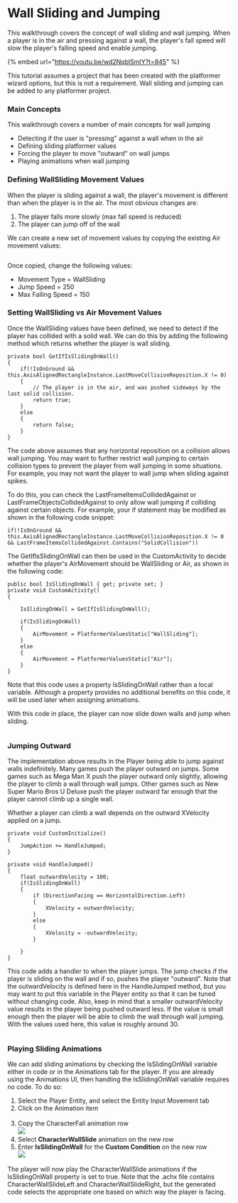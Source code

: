# Wall Sliding and Jumping

This walkthrough covers the concept of wall sliding and wall jumping. When a player is in the air and pressing against a wall, the player's fall speed will slow the player's falling speed and enable jumping.

{% embed url="https://youtu.be/wd2NqblSmIY?t=845" %}

This tutorial assumes a project that has been created with the platformer wizard options, but this is not a requirement. Wall sliding and jumping can be added to any platformer project.

### Main Concepts

This walkthrough covers a number of main concepts for wall jumping

* Detecting if the user is "pressing" against a wall when in the air
* Defining sliding platformer values
* Forcing the player to move "outward" on wall jumps
* Playing animations when wall jumping

### Defining WallSliding Movement Values

When the player is sliding against a wall, the player's movement is different than when the player is in the air. The most obvious changes are:

1. The player falls more slowly (max fall speed is reduced)
2. The player can jump off of the wall

We can create a new set of movement values by copying the existing Air movement values:

<figure><img src="http://flatredball.com/wp-content/uploads/2023/10/img_6521c28cc726f.png" alt=""><figcaption></figcaption></figure>

Once copied, change the following values:

* Movement Type = WallSliding
* Jump Speed = 250
* Max Falling Speed = 150

### Setting WallSliding vs Air Movement Values

Once the WallSliding values have been defined, we need to detect if the player has collided with a solid wall. We can do this by adding the following method which returns whether the player is wall sliding.

```
private bool GetIfIsSlidingOnWall()
{
    if(!IsOnGround && this.AxisAlignedRectangleInstance.LastMoveCollisionReposition.X != 0)
    {
        // The player is in the air, and was pushed sideways by the last solid collision. 
        return true;
    }
    else
    {
        return false;
    }
}
```

The code above assumes that any horizontal reposition on a collision allows wall jumping. You may want to further restrict wall jumping to certain collision types to prevent the player from wall jumping in some situations. For example, you may not want the player to wall jump when sliding against spikes.

To do this, you can check the LastFrameItemsCollidedAgainst or LastFrameObjectsCollidedAgainst to only allow wall jumping if colliding against certain objects. For example, your if statement may be modified as shown in the following code snippet:

```
if(!IsOnGround && this.AxisAlignedRectangleInstance.LastMoveCollisionReposition.X != 0 && LastFrameItemsCollidedAgainst.Contains("SolidCollision"))
```

The GetIfIsSlidingOnWall can then be used in the CustomActivity to decide whether the player's AirMovement should be WallSliding or Air, as shown in the following code:

```
public bool IsSlidingOnWall { get; private set; }
private void CustomActivity()
{

    IsSlidingOnWall = GetIfIsSlidingOnWall();

    if(IsSlidingOnWall)
    {
        AirMovement = PlatformerValuesStatic["WallSliding"];
    }
    else
    {
        AirMovement = PlatformerValuesStatic["Air"];
    }
}
```

Note that this code uses a property IsSlidingOnWall rather than a local variable. Although a property provides no additional benefits on this code, it will be used later when assigning animations.

With this code in place, the player can now slide down walls and jump when sliding.

<figure><img src="../../.gitbook/assets/07_15 16 17.gif" alt=""><figcaption></figcaption></figure>

### Jumping Outward

The implementation above results in the Player being able to jump against walls indefinitely. Many games push the player outward on jumps. Some games such as Mega Man X push the player outward only slightly, allowing the player to climb a wall through wall jumps. Other games such as New Super Mario Bros U Deluxe push the player outward far enough that the player cannot climb up a single wall.

Whether a player can climb a wall depends on the outward XVelocity applied on a jump.

```
private void CustomInitialize()
{
    JumpAction += HandleJumped;
}

private void HandleJumped()
{
    float outwardVelocity = 100;
    if(IsSlidingOnWall)
    {
        if (DirectionFacing == HorizontalDirection.Left)
        {
            XVelocity = outwardVelocity;
        }
        else
        {
            XVelocity = -outwardVelocity;
        }

    }
}
```

This code adds a handler to when the player jumps. The jump checks if the player is sliding on the wall and if so, pushes the player "outward". Note that the outwardVelocity is defined here in the HandleJumped method, but you may want to put this variable in the Player entity so that it can be tuned without changing code. Also, keep in mind that a smaller outwardVelocity value results in the player being pushed outward less. If the value is small enough then the player will be able to climb the wall through wall jumping. With the values used here, this value is roughly around 30.

<figure><img src="../../.gitbook/assets/07_15 27 17.gif" alt=""><figcaption></figcaption></figure>

### Playing Sliding Animations

We can add sliding animations by checking the IsSlidingOnWall variable either in code or in the Animations tab for the player. If you are already using the Animations UI, then handling the IsSlidingOnWall variable requires no code. To do so:

1. Select the Player Entity, and select the Entity Input Movement tab
2. Click on the Animation item\
   <img src="http://flatredball.com/wp-content/uploads/2023/10/img_6521ce5b2ed06.png" alt="" data-size="original">
3. Copy the CharacterFall animation row\
   ![](<../../.gitbook/assets/image (2) (1) (1) (1) (1) (1) (1) (1) (1) (1) (1) (1) (1) (1) (1) (1) (1) (1) (1) (1) (1) (1) (1) (1) (1) (1) (1) (1).png>)
4. Select **CharacterWallSlide** animation on the new row
5. Enter **IsSlidingOnWall** for the **Custom Condition** on the new row\
   ![](http://flatredball.com/wp-content/uploads/2023/10/img\_6521cf490bf72.png)

The player will now play the CharacterWallSlide animations if the IsSlidingOnWall property is set to true. Note that the .achx file contains CharacterWallSlideLeft and CharacterWallSlideRight, but the generated code selects the appropriate one based on which way the player is facing.

<figure><img src="../../.gitbook/assets/07_16 11 00 (1).gif" alt=""><figcaption></figcaption></figure>
